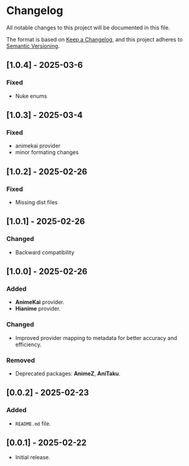 # Changelog

All notable changes to this project will be documented in this file.

The format is based on [Keep a Changelog](https://keepachangelog.com/en/1.0.0/),
and this project adheres to [Semantic Versioning](https://semver.org/spec/v2.0.0.html).


## [1.0.4] - 2025-03-6
### Fixed 
- Nuke enums

## [1.0.3] - 2025-03-4
### Fixed 
- animekai provider
- minor formating changes 

## [1.0.2] - 2025-02-26
### Fixed
- Missing dist files

## [1.0.1] - 2025-02-26
### Changed
- Backward compatibility

## [1.0.0] - 2025-02-26
### Added
- **AnimeKai** provider.
- **Hianime** provider.

### Changed
- Improved provider mapping to metadata for better accuracy and efficiency.

### Removed
- Deprecated packages: **AnimeZ**, **AniTaku**.

## [0.0.2] - 2025-02-23
### Added
- `README.md` file.

## [0.0.1] - 2025-02-22
- Initial release.
